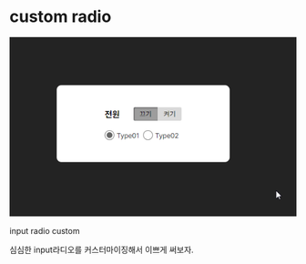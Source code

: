 # custom radio

![custom_radio](./custom_radio.gif)

input radio custom

심심한 input라디오를 커스터마이징해서 이쁘게 써보자.